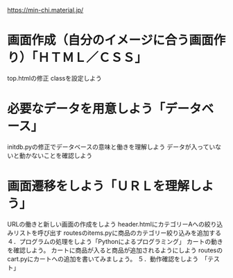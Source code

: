 https://min-chi.material.jp/

# 画面作成（自分のイメージに合う画面作り）「ＨＴＭＬ／ＣＳＳ」
top.htmlの修正 classを設定しよう
# 必要なデータを用意しよう「データベース」
initdb.pyの修正でデータベースの意味と働きを理解しよう
データが入っていないと動かないことを確認しよう
# 画面遷移をしよう「ＵＲＬを理解しよう」
URLの働きと新しい画面の作成をしよう
header.htmlにカテゴリーAへの絞り込みリストを呼び出す
routesのitems.pyに商品のカテゴリー絞り込みを追加する
４．プログラムの処理をしよう「Pythonによるプログラミング」
カートの動きを確認しよう。
カートに商品が入ると商品が追加されるようにしよう
routesのcart.pyにカートへの追加を書いてみましょう。
５．動作確認をしよう　「テスト」


